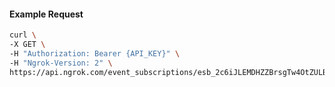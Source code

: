 <!-- Code generated for API Clients. DO NOT EDIT. -->

#### Example Request

```bash
curl \
-X GET \
-H "Authorization: Bearer {API_KEY}" \
-H "Ngrok-Version: 2" \
https://api.ngrok.com/event_subscriptions/esb_2c6iJLEMDHZZBrsgTw4OtZULBjp/sources/ip_policy_updated.v0
```
